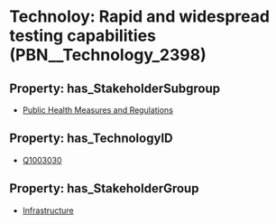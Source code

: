 # Technoloy: __Rapid and widespread testing capabilities__ (PBN__Technology_2398)

## Property: has_StakeholderSubgroup

* [Public Health Measures and Regulations](PBN__TechSubgroup_92)

## Property: has_TechnologyID

* [Q1003030](Q1003030)

## Property: has_StakeholderGroup

* [Infrastructure](PBN__TechGroup_4)

